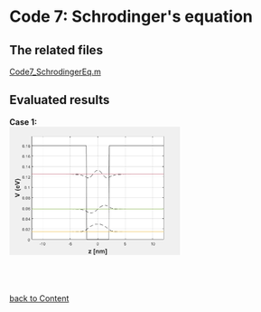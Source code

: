 # Code 7: Schrodinger's equation
## The related files
[Code7_SchrodingerEq.m](https://github.com/xiangyu066/Optical-Computation/blob/master/Code/Code7_SchrodingerEq.m)

## Evaluated results
**Case 1:** \
<img src="https://github.com/xiangyu066/Optical-Computation/blob/master/Docs/Code7_SchrodingerEq.png" width="60%">

\
\
\
[back to Content](https://github.com/xiangyu066/Optical-Computation)
